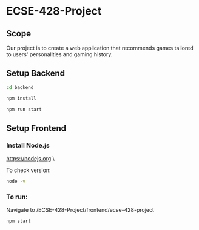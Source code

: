 # ECSE-428-Project

## Scope

Our project is to create a web application that recommends games tailored to users'
personalities and gaming history.

## Setup Backend

```bash
cd backend
```

```bash
npm install
```

```bash
npm run start
```

## Setup Frontend

### Install Node.js 
https://nodejs.org \

To check version:
```bash
node -v
```

### To run:

Navigate to /ECSE-428-Project/frontend/ecse-428-project
```bash
npm start
```
